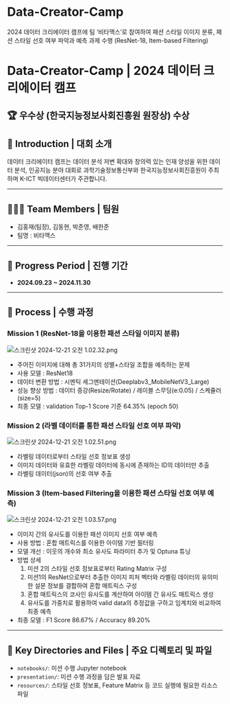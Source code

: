 # Data-Creator-Camp
2024 데이터 크리에이터 캠프에 팀 ‘비타맥스’로 참여하여 패션 스타일 이미지 분류, 패션 스타일 선호 여부 파악과 예측 과제 수행 (ResNet-18, Item-based Filtering)
# **Data-Creator-Camp** | 2024 데이터 크리에이터 캠프

## 🏆 우수상 (한국지능정보사회진흥원 원장상) 수상

## 🌟 **Introduction | 대회 소개**

데이터 크리에이터 캠프는 데이터 분석 저변 확대와 창의력 있는 인재 양성을 위한 데이터 분석, 인공지능 분야 대회로 과학기술정보통신부와 한국지능정보사회진흥원이 주최하며 K-ICT 빅데이터센터가 주관합니다.

---

## 🧑‍🤝‍🧑 **Team Members | 팀원**

- 김홍재(팀장), 김동현, 박준영, 배한준
- 팀명 : 비타맥스

---

## 📅 **Progress Period | 진행 기간**

- **2024.09.23 ~ 2024.11.30**

---

## 🚀 **Process |** 수행 과정

### Mission 1 (ResNet-18을 이용한 패션 스타일 이미지 분류)

![스크린샷 2024-12-21 오전 1.02.32.png](https://prod-files-secure.s3.us-west-2.amazonaws.com/0653cc05-22dc-4b55-ae76-da7d318bf106/615bd3e3-3219-4609-8bba-e5b8c1631b54/%EC%8A%A4%ED%81%AC%EB%A6%B0%EC%83%B7_2024-12-21_%EC%98%A4%EC%A0%84_1.02.32.png)

- 주어진 이미지에 대해 총 31가지의 성별+스타일 조합을 예측하는 문제
- 사용 모델 : ResNet18
- 데이터 변환 방법 : 시멘틱 세그멘테이션(Deeplabv3_MobileNetV3_Large)
- 성능 향상 방법 : 데이터 증강(Resize/Rotate) / 레이블 스무딩(e:0.05) / 스케쥴러(size=5)
- 최종 모델 : validation Top-1 Score 기준 64.35% (epoch 50)

### Mission 2 (라벨 데이터를 통한 패션 스타일 선호 여부 파악)

![스크린샷 2024-12-21 오전 1.02.51.png](https://prod-files-secure.s3.us-west-2.amazonaws.com/0653cc05-22dc-4b55-ae76-da7d318bf106/3ff0f154-9024-4804-9c8b-f0e0a003b48e/%EC%8A%A4%ED%81%AC%EB%A6%B0%EC%83%B7_2024-12-21_%EC%98%A4%EC%A0%84_1.02.51.png)

- 라벨링 데이터로부터 스타일 선호 정보표 생성
- 이미지 데이터와 유효한 라벨링 데이터에 동시에 존재하는 ID의 데이터만 추출
- 라벨링 데이터(json)의 선호 여부 추출

### Mission 3 (Item-based Filtering을 이용한 패션 스타일 선호 여부 예측)

![스크린샷 2024-12-21 오전 1.03.57.png](https://prod-files-secure.s3.us-west-2.amazonaws.com/0653cc05-22dc-4b55-ae76-da7d318bf106/fc0491c8-5c4b-4fe3-8fc5-dc8724ea3b19/%EC%8A%A4%ED%81%AC%EB%A6%B0%EC%83%B7_2024-12-21_%EC%98%A4%EC%A0%84_1.03.57.png)

- 이미지 간의 유사도를 이용한 패션 이미지 선호 여부 예측
- 사용 방법 : 혼합 매트릭스를 이용한 아이템 기반 필터링
- 모델 개선 : 이웃의 개수와 최소 유사도 파라미터 추가 및 Optuna 튜닝
- 방법 상세
    1. 미션 2의 스타일 선호 정보표로부터 Rating Matrix 구성
    2. 미션1의 ResNet으로부터 추출한 이미지 피처 벡터와 라벨링 데이터의 유의미한 설문 정보를 결합하여 혼합 매트릭스 구성
    3. 혼합 매트릭스의 코사인 유사도를 계산하여 아이템 간 유사도 매트릭스 생성
    4. 유사도를 가중치로 활용하여 valid data의 추정값을 구하고 임계치와 비교하여 최종 예측
- 최종 모델 : F1 Score 86.67% / Accuracy 89.20%

---

## 📁 **Key Directories and Files | 주요 디렉토리 및 파일**

- `notebooks/`: 미션 수행 Jupyter notebook
- `presentation/`: 미션 수행 과정을 담은 발표 자료
- `resources/`: 스타일 선호 정보표, Feature Matrix 등 코드 실행에 필요한 리소스 파일
